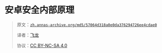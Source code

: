 # 安卓安全内部原理

> 原文：[`zh.annas-archive.org/md5/57064d318a0e0da376294726ee4cdae0`](https://zh.annas-archive.org/md5/57064d318a0e0da376294726ee4cdae0)
> 
> 译者：[飞龙](https://github.com/wizardforcel)
> 
> 协议：[CC BY-NC-SA 4.0](http://creativecommons.org/licenses/by-nc-sa/4.0/)